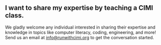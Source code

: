 ## I want to share my expertise by **teaching** a CIMI class.

We gladly welcome any individual interested in sharing their expertise and knowledge in topics like computer literacy, coding, engineering, and more! Send us an email at [info@runwithcimi.org](#todo) to get the conversation started.
